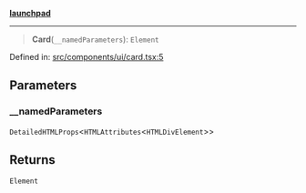 [**launchpad**](index.md)

***

> **Card**(`__namedParameters`): `Element`

Defined in: [src/components/ui/card.tsx:5](https://github.com/victorbratov/launchpad/blob/35b0965dd86b05a55a9206d809917613bd599c25/src/components/ui/card.tsx#L5)

## Parameters

### \_\_namedParameters

`DetailedHTMLProps`\<`HTMLAttributes`\<`HTMLDivElement`\>\>

## Returns

`Element`
